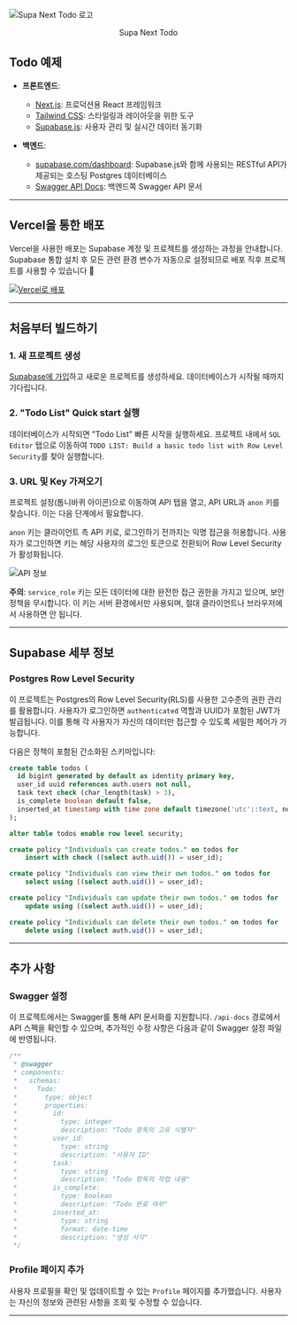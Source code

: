 ![Supa Next Todo 로고](https://supa-next-todolist.vercel.app/supa_next_vercel.png)

<p align="center">Supa Next Todo</p>

## Todo 예제

- **프론트엔드**:

  - [Next.js](https://github.com/vercel/next.js): 프로덕션용 React 프레임워크
  - [Tailwind CSS](https://tailwindcss.com/): 스타일링과 레이아웃을 위한 도구
  - [Supabase.js](https://supabase.com/docs/library/getting-started): 사용자 관리 및 실시간 데이터 동기화

- **백엔드**:
  - [supabase.com/dashboard](https://supabase.com/dashboard/): Supabase.js와 함께 사용되는 RESTful API가 제공되는 호스팅 Postgres 데이터베이스
  - [Swagger API Docs](https://supa-next-todolist.vercel.app/api-docs): 백엔드쪽 Swagger API 문서

---

## Vercel을 통한 배포

Vercel을 사용한 배포는 Supabase 계정 및 프로젝트를 생성하는 과정을 안내합니다. Supabase 통합 설치 후 모든 관련 환경 변수가 자동으로 설정되므로 배포 직후 프로젝트를 사용할 수 있습니다 🚀

[![Vercel로 배포](https://vercel.com/button)](https://vercel.com/new/clone?repository-url=https%3A%2F%2Fgithub.com%2Fsupabase%2Fsupabase%2Ftree%2Fmaster%2Fexamples%2Ftodo-list%2Fnextjs-todo-list&project-name=supabase-nextjs-todo-list&repository-name=supabase-nextjs-todo-list&integration-ids=oac_VqOgBHqhEoFTPzGkPd7L0iH6&external-id=https%3A%2F%2Fgithub.com%2Fsupabase%2Fsupabase%2Ftree%2Fmaster%2Fexamples%2Ftodo-list%2Fnextjs-todo-list)

---

## 처음부터 빌드하기

### 1. 새 프로젝트 생성

[Supabase에 가입](https://supabase.com/dashboard)하고 새로운 프로젝트를 생성하세요. 데이터베이스가 시작될 때까지 기다립니다.

### 2. "Todo List" Quick start 실행

데이터베이스가 시작되면 "Todo List" 빠른 시작을 실행하세요. 프로젝트 내에서 `SQL Editor` 탭으로 이동하여 `TODO LIST: Build a basic todo list with Row Level Security`를 찾아 실행합니다.

### 3. URL 및 Key 가져오기

프로젝트 설정(톱니바퀴 아이콘)으로 이동하여 API 탭을 열고, API URL과 `anon` 키를 찾습니다. 이는 다음 단계에서 필요합니다.

`anon` 키는 클라이언트 측 API 키로, 로그인하기 전까지는 익명 접근을 허용합니다. 사용자가 로그인하면 키는 해당 사용자의 로그인 토큰으로 전환되어 Row Level Security가 활성화됩니다.

![API 정보](https://user-images.githubusercontent.com/10214025/88916245-528c2680-d298-11ea-8a71-708f93e1ce4f.png)

**주의**: `service_role` 키는 모든 데이터에 대한 완전한 접근 권한을 가지고 있으며, 보안 정책을 무시합니다. 이 키는 서버 환경에서만 사용되며, 절대 클라이언트나 브라우저에서 사용하면 안 됩니다.

---

## Supabase 세부 정보

### Postgres Row Level Security

이 프로젝트는 Postgres의 Row Level Security(RLS)를 사용한 고수준의 권한 관리를 활용합니다. 사용자가 로그인하면 `authenticated` 역할과 UUID가 포함된 JWT가 발급됩니다. 이를 통해 각 사용자가 자신의 데이터만 접근할 수 있도록 세밀한 제어가 가능합니다.

다음은 정책이 포함된 간소화된 스키마입니다:

```sql
create table todos (
  id bigint generated by default as identity primary key,
  user_id uuid references auth.users not null,
  task text check (char_length(task) > 3),
  is_complete boolean default false,
  inserted_at timestamp with time zone default timezone('utc'::text, now()) not null
);

alter table todos enable row level security;

create policy "Individuals can create todos." on todos for
    insert with check ((select auth.uid()) = user_id);

create policy "Individuals can view their own todos." on todos for
    select using ((select auth.uid()) = user_id);

create policy "Individuals can update their own todos." on todos for
    update using ((select auth.uid()) = user_id);

create policy "Individuals can delete their own todos." on todos for
    delete using ((select auth.uid()) = user_id);
```

---

## 추가 사항

### Swagger 설정

이 프로젝트에서는 Swagger를 통해 API 문서화를 지원합니다. `/api-docs` 경로에서 API 스펙을 확인할 수 있으며, 추가적인 수정 사항은 다음과 같이 Swagger 설정 파일에 반영됩니다.

```typescript
/**
 * @swagger
 * components:
 *   schemas:
 *     Todo:
 *       type: object
 *       properties:
 *         id:
 *           type: integer
 *           description: "Todo 항목의 고유 식별자"
 *         user_id:
 *           type: string
 *           description: "사용자 ID"
 *         task:
 *           type: string
 *           description: "Todo 항목의 작업 내용"
 *         is_complete:
 *           type: boolean
 *           description: "Todo 완료 여부"
 *         inserted_at:
 *           type: string
 *           format: date-time
 *           description: "생성 시각"
 */
```

### Profile 페이지 추가

사용자 프로필을 확인 및 업데이트할 수 있는 `Profile` 페이지를 추가했습니다. 사용자는 자신의 정보와 관련된 사항을 조회 및 수정할 수 있습니다.

---
